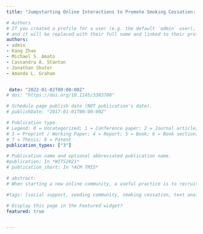 ```yaml
---
title: "Jumpstarting Online Interactions to Promote Smoking Cessation: Analyzing the Role of Seed Users in an Online Health Community"

# Authors
# If you created a profile for a user (e.g. the default `admin` user), write the username (folder name) here 
# and it will be replaced with their full name and linked to their profile.
authors:
- admin
- Kang Zhao
- Michael S. Amato
- Cassandra A. Stanton
- Jonathan Shuter
- Amanda L. Graham


 date: "2022-01-02T00:00:00Z"
# doi: "https://doi.org/10.1145/3383780"

# Schedule page publish date (NOT publication's date).
# publishDate: "2017-01-01T00:00:00Z"

# Publication type.
# Legend: 0 = Uncategorized; 1 = Conference paper; 2 = Journal article;
# 3 = Preprint / Working Paper; 4 = Report; 5 = Book; 6 = Book section;
# 7 = Thesis; 8 = Patent
publication_types: ["3"]

# Publication name and optional abbreviated publication name.
#publication: In *WITS2021*
# publication_short: In *ACM TMIS*

# abstract: 
# When starting a new online community, a useful practice is to recruit “seed users” to create content and encourage participation from community members. However, in the context of online health communities (OHCs), where users with similar health concerns interact, the impact of interacting with seed users on members’ health outcomes remains unknown. Using data from an OHC for smoking cessation, we found that support from seed users predicts member abstinence. In addition, seed users who were former smokers were more effective in supporting others to quit. Text analytics also revealed differences between the support provided by seed users who were former smokers vs. current smokers. Outcomes of this study can aid the design of a supportive OHC and the promotion of smoking cessation.

#tags: [social support, seeding community, smoking cessation, text analytics]

# Display this page in the Featured widget?
featured: true


---
```

